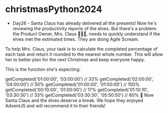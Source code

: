 # christmasPython2024
- Day26 -
Santa Claus has already delivered all the presents! Now he's reviewing the productivity reports of the elves. But there's a problem: the Product Owner, Mrs. Claus 🧑‍🎄✨, needs to quickly understand if the elves met the estimated times. They are doing Agile Scream.

To help Mrs. Claus, your task is to calculate the completed percentage of each task and return it rounded to the nearest whole number. This will allow her to better plan for the next Christmas and keep everyone happy.

This is the function she's expecting:

getCompleted('01:00:00', '03:00:00') // 33%
getCompleted('02:00:00', '04:00:00') // 50%
getCompleted('01:00:00', '01:00:00') // 100%
getCompleted('00:10:00', '01:00:00') // 17%
getCompleted('01:10:10', '03:30:30') // 33%
getCompleted('03:30:30', '05:50:50') // 60%
🎁 Now Santa Claus and the elves deserve a break. We hope they enjoyed AdventJS and will recommend it to their friends!
